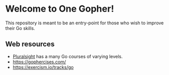 # Welcome to One Gopher!

This repository is meant to be an entry-point for those who wish to improve their Go skills.

## Web resources

- [Pluralsight](http://pluralsight.com) has a many Go courses of varying levels.
- https://gophercises.com/
- https://exercism.io/tracks/go
